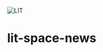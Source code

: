 ![LIT](https://img.shields.io/badge/Lit-324FFF.svg?style=for-the-badge&logo=Lit&logoColor=white)

# lit-space-news
